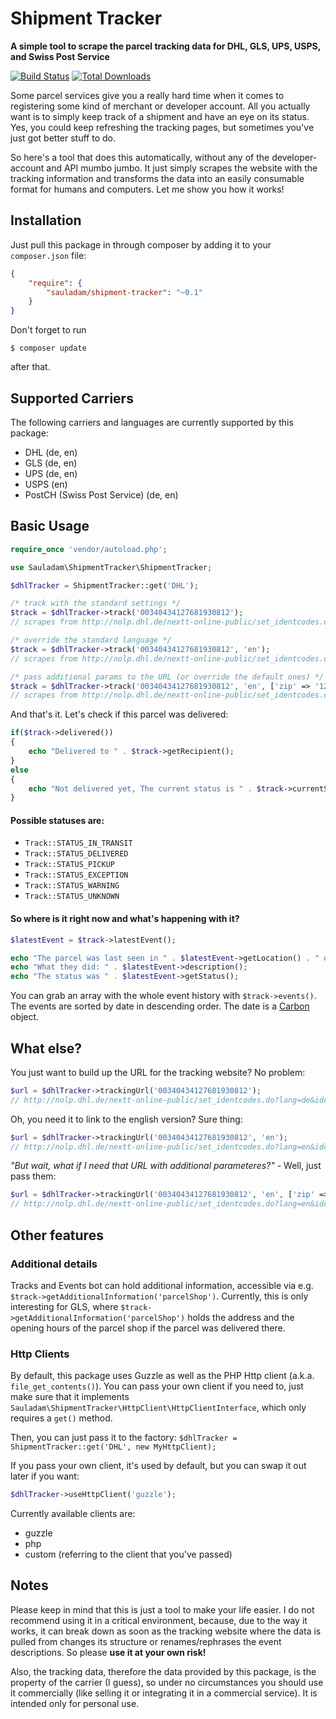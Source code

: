 # Shipment Tracker

**A simple tool to scrape the parcel tracking data for DHL, GLS, UPS, USPS, and Swiss Post Service**

[![Build Status](https://travis-ci.org/sauladam/shipment-tracker.svg?branch=master)](https://travis-ci.org/sauladam/shipment-tracker)
[![Total Downloads](https://poser.pugx.org/sauladam/shipment-tracker/downloads)](https://packagist.org/packages/sauladam/shipment-tracker)


Some parcel services give you a really hard time when it comes to registering some kind of merchant or developer account.
  All you actually want is to simply keep track of a shipment and have an eye on its status. Yes, you could keep refreshing
  the tracking pages, but sometimes you've just got better stuff to do. 
  
  So here's a tool that does this automatically, without any of the developer-account and API mumbo jumbo. It just simply scrapes the website with the tracking information and transforms the data into an easily consumable format for humans and computers. Let me show you how it works!

## Installation

Just pull this package in through composer by adding it to your `composer.json` file:

```json
{
    "require": {
        "sauladam/shipment-tracker": "~0.1"
    }
}
```

Don't forget to run 

    $ composer update

after that.

## Supported Carriers
The following carriers and languages are currently supported by this package:

- DHL (de, en)
- GLS (de, en)
- UPS (de, en)
- USPS (en)
- PostCH (Swiss Post Service) (de, en)

## Basic Usage

```php
require_once 'vendor/autoload.php';

use Sauladam\ShipmentTracker\ShipmentTracker;

$dhlTracker = ShipmentTracker::get('DHL');

/* track with the standard settings */
$track = $dhlTracker->track('00340434127681930812');
// scrapes from http://nolp.dhl.de/nextt-online-public/set_identcodes.do?lang=de&idc=00340434127681930812

/* override the standard language */
$track = $dhlTracker->track('00340434127681930812', 'en');
// scrapes from http://nolp.dhl.de/nextt-online-public/set_identcodes.do?lang=en&idc=00340434127681930812

/* pass additional params to the URL (or override the default ones) */
$track = $dhlTracker->track('00340434127681930812', 'en', ['zip' => '12345']);
// scrapes from http://nolp.dhl.de/nextt-online-public/set_identcodes.do?lang=en&idc=00340434127681930812&zip=12345
```

And that's it. Let's check if this parcel was delivered:

```php
if($track->delivered())
{
    echo "Delivered to " . $track->getRecipient();
}
else
{
    echo "Not delivered yet, The current status is " . $track->currentStatus();
}
```

#### Possible statuses are:

- `Track::STATUS_IN_TRANSIT`
- `Track::STATUS_DELIVERED`
- `Track::STATUS_PICKUP`
- `Track::STATUS_EXCEPTION`
- `Track::STATUS_WARNING`
- `Track::STATUS_UNKNOWN`

#### So where is it right now and what's happening with it?

```php
$latestEvent = $track->latestEvent();

echo "The parcel was last seen in " . $latestEvent->getLocation() . " on " . $latestEvent->getDate()->format('Y-m-d');
echo "What they did: " . $latestEvent->description();
echo "The status was " . $latestEvent->getStatus();
```

You can grab an array with the whole event history with `$track->events()`. The events are sorted by date in descending order. The date is a [Carbon](https://github.com/briannesbitt/Carbon) object.

## What else?
You just want to build up the URL for the tracking website? No problem:
```php
$url = $dhlTracker->trackingUrl('00340434127681930812');
// http://nolp.dhl.de/nextt-online-public/set_identcodes.do?lang=de&idc=00340434127681930812
```
Oh, you need it to link to the english version? Sure thing:
```php
$url = $dhlTracker->trackingUrl('00340434127681930812', 'en');
// http://nolp.dhl.de/nextt-online-public/set_identcodes.do?lang=en&idc=00340434127681930812
```
*"But wait, what if I need that URL with additional parameteres?"* - Well, just pass them:
```php
$url = $dhlTracker->trackingUrl('00340434127681930812', 'en', ['zip' => '12345']);
// http://nolp.dhl.de/nextt-online-public/set_identcodes.do?lang=en&idc=00340434127681930812&zip=12345
```

## Other features
### Additional details
Tracks and Events bot can hold additional information, accessible via e.g. `$track->getAdditionalInformation('parcelShop')`. Currently, this is only interesting for GLS, where `$track->getAdditionalInformation('parcelShop')` holds the address and the opening hours of the parcel shop if the parcel was delivered there.

### Http Clients
By default, this package uses Guzzle as well as the PHP Http client (a.k.a. `file_get_contents()`). You can pass your own client if you need to, just make sure that it implements `Sauladam\ShipmentTracker\HttpClient\HttpClientInterface`, which only requires a `get()` method.

Then, you can just pass it to the factory: `$dhlTracker = ShipmentTracker::get('DHL', new MyHttpClient);`

If you pass your own client, it's used by default, but you can swap it out later if you want:

```php
$dhlTracker->useHttpClient('guzzle');
```

Currently available clients are:
- guzzle
- php
- custom (referring to the client that you've passed)


## Notes
Please keep in mind that this is just a tool to make your life easier. I do not recommend using it in a critical environment, because, due to the way it works, it can break down as soon as the tracking website where the data is pulled from changes its structure or renames/rephrases the event descriptions. So please **use it at your own risk!**

Also, the tracking data, therefore the data provided by this package, is the property of the carrier (I guess), so under no circumstances you should use it commercially (like selling it or integrating it in a commercial service). It is intended only for personal use.
